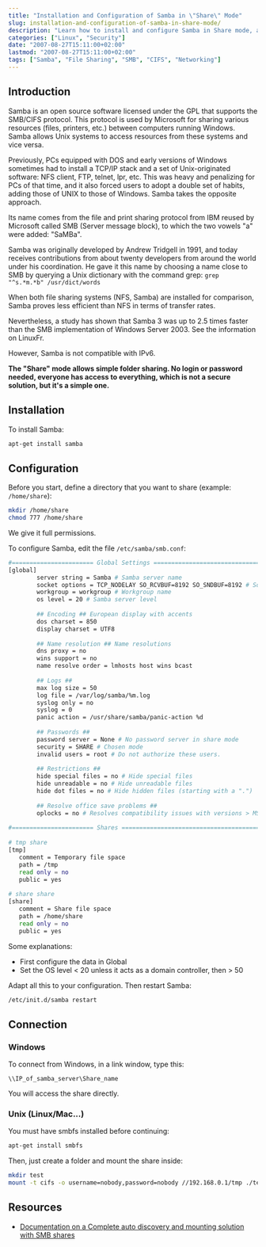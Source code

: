 ```yaml
---
title: "Installation and Configuration of Samba in \"Share\" Mode"
slug: installation-and-configuration-of-samba-in-share-mode/
description: "Learn how to install and configure Samba in Share mode, a simple way to share folders without authentication requirements."
categories: ["Linux", "Security"]
date: "2007-08-27T15:11:00+02:00"
lastmod: "2007-08-27T15:11:00+02:00"
tags: ["Samba", "File Sharing", "SMB", "CIFS", "Networking"]
---
```


## Introduction

Samba is an open source software licensed under the GPL that supports the SMB/CIFS protocol. This protocol is used by Microsoft for sharing various resources (files, printers, etc.) between computers running Windows. Samba allows Unix systems to access resources from these systems and vice versa.

Previously, PCs equipped with DOS and early versions of Windows sometimes had to install a TCP/IP stack and a set of Unix-originated software: NFS client, FTP, telnet, lpr, etc. This was heavy and penalizing for PCs of that time, and it also forced users to adopt a double set of habits, adding those of UNIX to those of Windows. Samba takes the opposite approach.

Its name comes from the file and print sharing protocol from IBM reused by Microsoft called SMB (Server message block), to which the two vowels "a" were added: "SaMBa".

Samba was originally developed by Andrew Tridgell in 1991, and today receives contributions from about twenty developers from around the world under his coordination. He gave it this name by choosing a name close to SMB by querying a Unix dictionary with the command grep: `grep "^s.*m.*b" /usr/dict/words`

When both file sharing systems (NFS, Samba) are installed for comparison, Samba proves less efficient than NFS in terms of transfer rates.

Nevertheless, a study has shown that Samba 3 was up to 2.5 times faster than the SMB implementation of Windows Server 2003. See the information on LinuxFr.

However, Samba is not compatible with IPv6.

**The "Share" mode allows simple folder sharing. No login or password needed, everyone has access to everything, which is not a secure solution, but it's a simple one.**

## Installation

To install Samba:

```bash
apt-get install samba
```

## Configuration

Before you start, define a directory that you want to share (example: `/home/share`):

```bash
mkdir /home/share
chmod 777 /home/share
```

We give it full permissions.

To configure Samba, edit the file `/etc/samba/smb.conf`:

```bash
#======================= Global Settings =====================================
[global]
        server string = Samba # Samba server name
        socket options = TCP_NODELAY SO_RCVBUF=8192 SO_SNDBUF=8192 # Socket optimization
        workgroup = workgroup # Workgroup name
        os level = 20 # Samba server level
 
        ## Encoding ## European display with accents
        dos charset = 850
        display charset = UTF8
 
        ## Name resolution ## Name resolutions
        dns proxy = no
        wins support = no
        name resolve order = lmhosts host wins bcast
 
        ## Logs ##
        max log size = 50
        log file = /var/log/samba/%m.log
        syslog only = no
        syslog = 0
        panic action = /usr/share/samba/panic-action %d
 
        ## Passwords ##
        password server = None # No password server in share mode
        security = SHARE # Chosen mode
        invalid users = root # Do not authorize these users.
 
        ## Restrictions ##
        hide special files = no # Hide special files
        hide unreadable = no # Hide unreadable files
        hide dot files = no # Hide hidden files (starting with a ".")
 
        ## Resolve office save problems ##
        oplocks = no # Resolves compatibility issues with versions > MS Office 2002
 
#======================= Shares ==============================================
 
# tmp share
[tmp]
   comment = Temporary file space
   path = /tmp
   read only = no
   public = yes
 
# share share
[share]
   comment = Share file space
   path = /home/share
   read only = no
   public = yes
```

Some explanations:

- First configure the data in Global
- Set the OS level < 20 unless it acts as a domain controller, then > 50

Adapt all this to your configuration. Then restart Samba:

```bash
/etc/init.d/samba restart
```

## Connection

### Windows

To connect from Windows, in a link window, type this:

```
\\IP_of_samba_server\Share_name
```

You will access the share directly.

### Unix (Linux/Mac...)

You must have smbfs installed before continuing:

```bash
apt-get install smbfs
```

Then, just create a folder and mount the share inside:

```bash
mkdir test
mount -t cifs -o username=nobody,password=nobody //192.168.0.1/tmp ./test
```

## Resources
- [Documentation on a Complete auto discovery and mounting solution with SMB shares](../../../static/pdf/complete_auto_discovery_mounting_smb_shares.pdf)
